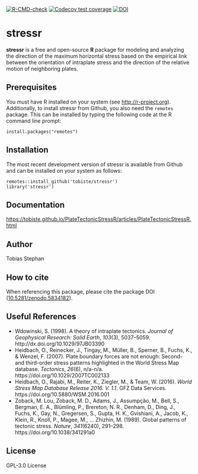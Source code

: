 <!-- badges: start -->
[![R-CMD-check](https://github.com/tobiste/PlateTectonicStressR/workflows/R-CMD-check/badge.svg)](https://github.com/tobiste/PlateTectonicStressR/actions)
[![Codecov test coverage](https://codecov.io/gh/tobiste/PlateTectonicStressR/branch/main/graph/badge.svg)](https://app.codecov.io/gh/tobiste/PlateTectonicStressR?branch=main)
[![DOI](https://zenodo.org/badge/DOI/10.5281/zenodo.5885309.svg)](https://doi.org/10.5281/zenodo.5885309)
<!-- badges: end -->


# stressr

**stressr** is a free and open-source **R** package for modeling and analyzing the direction of the maximum horizontal stress based on the empirical link between the orientation of intraplate stress and the direction of the relative motion of neighboring plates.

## Prerequisites

You must have R installed on your system (see http://r-project.org). Additionally, to install stressr from Github, you also need the `remotes` package. This can be installed by typing the following code at the R command line prompt:

```
install.packages("remotes")
```

## Installation

The most recent development version of stressr is available from Github and can be installed on your system as follows:

```
remotes::install_github('tobiste/stressr')
library('stressr')
```

## Documentation
https://tobiste.github.io/PlateTectonicStressR/articles/PlateTectonicStressR.html

## Author
Tobias Stephan

## How to cite
When referencing this package, please cite the package DOI ([10.5281/zenodo.5834182](https://doi.org/10.5281/zenodo.5834182)).


## Useful References
- <div class="csl-entry">Wdowinski, S. (1998). A theory of intraplate tectonics. <i>Journal of Geophysical Research: Solid Earth</i>, <i>103</i>(3), 5037–5059. http://dx.doi.org/10.1029/97JB03390</div>

- <div class="csl-entry">Heidbach, O., Reinecker, J., Tingay, M., Müller, B., Sperner, B., Fuchs, K., &#38; Wenzel, F. (2007). Plate boundary forces are not enough: Second- and third-order stress patterns highlighted in the World Stress Map database. <i>Tectonics</i>, <i>26</i>(6), n/a-n/a. https://doi.org/10.1029/2007TC002133</div>

- <div class="csl-entry">Heidbach, O., Rajabi, M., Reiter, K., Ziegler, M., &#38; Team, W. (2016). <i>World Stress Map Database Release 2016. V. 1.1</i>. GFZ Data Services. https://doi.org/10.5880/WSM.2016.001</div>

- <div class="csl-entry">Zoback, M. Lou, Zoback, M. D., Adams, J., Assumpção, M., Bell, S., Bergman, E. A., Blümling, P., Brereton, N. R., Denham, D., Ding, J., Fuchs, K., Gay, N., Gregersen, S., Gupta, H. K., Gvishiani, A., Jacob, K., Klein, R., Knoll, P., Magee, M., … Zhizhin, M. (1989). Global patterns of tectonic stress. <i>Nature</i>, <i>341</i>(6240), 291–298. https://doi.org/10.1038/341291a0</div>

## License
GPL-3.0 License
